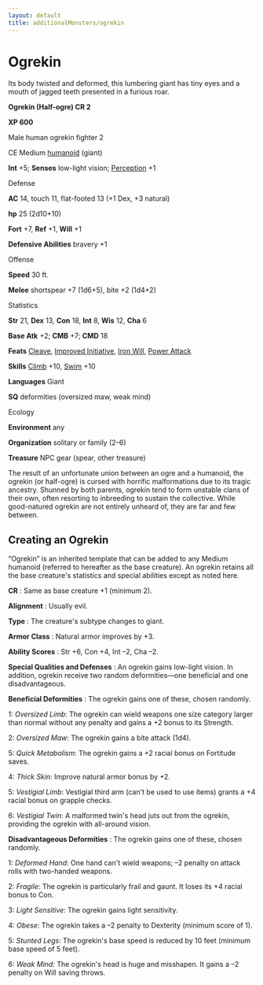 ```yaml
---
layout: default
title: additionalMonsters/ogrekin
---
```

# Ogrekin

Its body twisted and deformed, this lumbering giant has tiny eyes and a mouth of jagged teeth presented in a furious roar.

**Ogrekin (Half-ogre) CR 2**

**XP 600**

Male human ogrekin fighter 2

CE Medium [humanoid](monsters/creatureTypes#_humanoid) (giant)

**Int** +5; **Senses** low-light vision; [Perception](additionalMonsters/../skills/perception#_perception) +1

Defense

**AC** 14, touch 11, flat-footed 13 (+1 Dex, +3 natural)

**hp** 25 (2d10+10)

**Fort** +7, **Ref** +1, **Will** +1

**Defensive Abilities** bravery +1

Offense

**Speed** 30 ft.

**Melee** shortspear +7 (1d6+5), bite +2 (1d4+2)

Statistics

**Str** 21, **Dex** 13, **Con** 18, **Int** 8, **Wis** 12, **Cha** 6

**Base Atk** +2; **CMB** +7; **CMD** 18

**Feats** [Cleave](additionalMonsters/../feats#_cleave), [Improved Initiative](additionalMonsters/../feats#_improved-initiative), [Iron Will](additionalMonsters/../feats#_iron-will), [Power Attack](additionalMonsters/../feats#_power-attack)

**Skills** [Climb](additionalMonsters/../skills/climb#_climb) +10, [Swim](additionalMonsters/../skills/swim#_swim) +10

**Languages** Giant

**SQ** deformities (oversized maw, weak mind)

Ecology

**Environment** any

**Organization** solitary or family (2–6)

**Treasure** NPC gear (spear, other treasure)

The result of an unfortunate union between an ogre and a humanoid, the ogrekin (or half-ogre) is cursed with horrific malformations due to its tragic ancestry. Shunned by both parents, ogrekin tend to form unstable clans of their own, often resorting to inbreeding to sustain the collective. While good-natured ogrekin are not entirely unheard of, they are far and few between.

## Creating an Ogrekin

“Ogrekin” is an inherited template that can be added to any Medium humanoid (referred to hereafter as the base creature). An ogrekin retains all the base creature's statistics and special abilities except as noted here.

**CR** : Same as base creature +1 (minimum 2).

**Alignment** : Usually evil.

**Type** : The creature's subtype changes to giant.

**Armor Class** : Natural armor improves by +3.

**Ability Scores** : Str +6, Con +4, Int –2, Cha –2.

**Special Qualities and Defenses** : An ogrekin gains low-light vision. In addition, ogrekin receive two random deformities—one beneficial and one disadvantageous.

**Beneficial Deformities** : The ogrekin gains one of these, chosen randomly.

1: _Oversized Limb_: The ogrekin can wield weapons one size category larger than normal without any penalty and gains a +2 bonus to its Strength.

2: _Oversized Maw_: The ogrekin gains a bite attack (1d4).

5: _Quick Metabolism_: The ogrekin gains a +2 racial bonus on Fortitude saves.

4: _Thick Skin_: Improve natural armor bonus by +2.

5: _Vestigial Limb_: Vestigial third arm (can't be used to use items) grants a +4 racial bonus on grapple checks.

6: _Vestigial Twin_: A malformed twin's head juts out from the ogrekin, providing the ogrekin with all-around vision.

**Disadvantageous Deformities** : The ogrekin gains one of these, chosen randomly.

1: _Deformed Hand_: One hand can't wield weapons; –2 penalty on attack rolls with two-handed weapons.

2: _Fragile_: The ogrekin is particularly frail and gaunt. It loses its +4 racial bonus to Con.

3: _Light Sensitive_: The ogrekin gains light sensitivity.

4: _Obese_: The ogrekin takes a –2 penalty to Dexterity (minimum score of 1).

5: _Stunted Legs_: The ogrekin's base speed is reduced by 10 feet (minimum base speed of 5 feet).

6: _Weak Mind_: The ogrekin's head is huge and misshapen. It gains a –2 penalty on Will saving throws.

